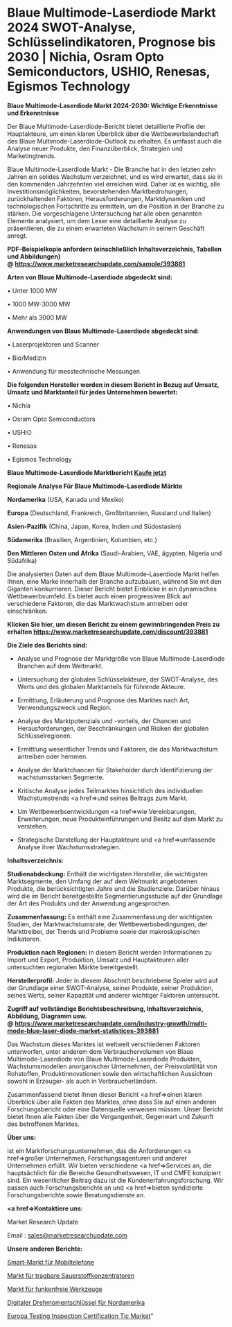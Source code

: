 # Blaue Multimode-Laserdiode Markt 2024 SWOT-Analyse, Schlüsselindikatoren, Prognose bis 2030 | Nichia, Osram Opto Semiconductors, USHIO, Renesas, Egismos Technology

<strong>Blaue Multimode-Laserdiode Markt 2024-2030: Wichtige Erkenntnisse und Erkenntnisse</strong>

Der Blaue Multimode-Laserdiode-Bericht bietet detaillierte Profile der Hauptakteure, um einen klaren Überblick über die Wettbewerbslandschaft des Blaue Multimode-Laserdiode-Outlook zu erhalten. Es umfasst auch die Analyse neuer Produkte, den Finanzüberblick, Strategien und Marketingtrends.

Blaue Multimode-Laserdiode Markt - Die Branche hat in den letzten zehn Jahren ein solides Wachstum verzeichnet, und es wird erwartet, dass sie in den kommenden Jahrzehnten viel erreichen wird. Daher ist es wichtig, alle Investitionsmöglichkeiten, bevorstehenden Marktbedrohungen, zurückhaltenden Faktoren, Herausforderungen, Marktdynamiken und technologischen Fortschritte zu ermitteln, um die Position in der Branche zu stärken. Die vorgeschlagene Untersuchung hat alle oben genannten Elemente analysiert, um dem Leser eine detaillierte Analyse zu präsentieren, die zu einem erwarteten Wachstum in seinem Geschäft anregt.

<strong><b>PDF-Beispielkopie anfordern (einschließlich Inhaltsverzeichnis, Tabellen und Abbildungen) @ </b></strong><strong><a href=https://www.marketresearchupdate.com/sample/393881><strong>https://www.marketresearchupdate.com/sample/393881</u></a></strong></strong>

<strong>Arten von Blaue Multimode-Laserdiode abgedeckt sind:</strong>

• Unter 1000 MW

• 1000 MW-3000 MW

• Mehr als 3000 MW

<strong>Anwendungen von Blaue Multimode-Laserdiode abgedeckt sind:</strong>

• Laserprojektoren und Scanner

• Bio/Medizin

• Anwendung für messtechnische Messungen

<strong>Die folgenden Hersteller werden in diesem Bericht in Bezug auf Umsatz, Umsatz und Marktanteil für jedes Unternehmen bewertet:</strong>

• Nichia

• Osram Opto Semiconductors

• USHIO

• Renesas

• Egismos Technology

<strong>Blaue Multimode-Laserdiode Marktbericht <a href=https://www.marketresearchupdate.com/buynow/393881>Kaufe jetzt</a></strong>

<strong>Regionale Analyse Für Blaue Multimode-Laserdiode Märkte</strong>

<strong>Nordamerika</strong> (USA, Kanada und Mexiko)

<strong>Europa</strong> (Deutschland, Frankreich, Großbritannien, Russland und Italien)

<strong>Asien-Pazifik</strong> (China, Japan, Korea, Indien und Südostasien)

<strong>Südamerika</strong> (Brasilien, Argentinien, Kolumbien, etc.)

<strong>Den Mittleren</strong> <strong>Osten und Afrika</strong> (Saudi-Arabien, VAE, ägypten, Nigeria und Südafrika)

Die analysierten Daten auf dem Blaue Multimode-Laserdiode Markt helfen Ihnen, eine Marke innerhalb der Branche aufzubauen, während Sie mit den Giganten konkurrieren. Dieser Bericht bietet Einblicke in ein dynamisches Wettbewerbsumfeld. Es bietet auch einen progressiven Blick auf verschiedene Faktoren, die das Marktwachstum antreiben oder einschränken.

<strong>Klicken Sie hier, um diesen Bericht zu einem gewinnbringenden Preis zu erhalten
</strong><strong><a href=https://www.marketresearchupdate.com/discount/393881>https://www.marketresearchupdate.com/discount/393881</b></u></strong></a>

<strong>Die Ziele des Berichts sind:</strong>

- Analyse und Prognose der Marktgröße von Blaue Multimode-Laserdiode Branchen auf dem Weltmarkt.

- Untersuchung der globalen Schlüsselakteure, der SWOT-Analyse, des Werts und des globalen Marktanteils für führende Akteure.

- Ermittlung, Erläuterung und Prognose des Marktes nach Art, Verwendungszweck und Region.

- Analyse des Marktpotenzials und -vorteils, der Chancen und Herausforderungen, der Beschränkungen und Risiken der globalen Schlüsselregionen.

- Ermittlung wesentlicher Trends und Faktoren, die das Marktwachstum antreiben oder hemmen.

- Analyse der Marktchancen für Stakeholder durch Identifizierung der wachstumsstarken Segmente.

- Kritische Analyse jedes Teilmarktes hinsichtlich des individuellen Wachstumstrends <a href=>und</a> seines Beitrags zum Markt.

- Um Wettbewerbsentwicklungen <a href=>wie</a> Vereinbarungen, Erweiterungen, neue Produkteinführungen und Besitz auf dem Markt zu verstehen.

- Strategische Darstellung der Hauptakteure und <a href=>umfas</a>sende Analyse ihrer Wachstumsstrategien.

<strong>Inhaltsverzeichnis:</strong>

<strong>Studienabdeckung:</strong> Enthält die wichtigsten Hersteller, die wichtigsten Marktsegmente, den Umfang der auf dem Weltmarkt angebotenen Produkte, die berücksichtigten Jahre und die Studienziele. Darüber hinaus wird die im Bericht bereitgestellte Segmentierungsstudie auf der Grundlage der Art des Produkts und der Anwendung angesprochen.

<strong>Zusammenfassung:</strong> Es enthält eine Zusammenfassung der wichtigsten Studien, der Marktwachstumsrate, der Wettbewerbsbedingungen, der Markttreiber, der Trends und Probleme sowie der makroskopischen Indikatoren.

<strong>Produktion nach Regionen:</strong> In diesem Bericht werden Informationen zu Import und Export, Produktion, Umsatz und Hauptakteuren aller untersuchten regionalen Märkte bereitgestellt.

<strong>Herstellerprofil:</strong> Jeder in diesem Abschnitt beschriebene Spieler wird auf der Grundlage einer SWOT-Analyse, seiner Produkte, seiner Produktion, seines Werts, seiner Kapazität und anderer wichtiger Faktoren untersucht.

<strong><b>Zugriff auf vollständige Berichtsbeschreibung, Inhaltsverzeichnis, Abbildung, Diagramm usw. @ </b></strong><strong><a href=https://www.marketresearchupdate.com/industry-growth/multi-mode-blue-laser-diode-market-statistices-393881>https://www.marketresearchupdate.com/industry-growth/multi-mode-blue-laser-diode-market-statistices-393881</a></strong>

Das Wachstum dieses Marktes ist weltweit verschiedenen Faktoren unterworfen, unter anderem dem Verbrauchervolumen von Blaue Multimode-Laserdiode von Blaue Multimode-Laserdiode Produkten, Wachstumsmodellen anorganischer Unternehmen, der Preisvolatilität von Rohstoffen, Produktinnovationen sowie den wirtschaftlichen Aussichten sowohl in Erzeuger- als auch in Verbraucherländern.

Zusammenfassend bietet Ihnen dieser Bericht <a href=>einen</a> klaren Überblick über alle Fakten des Marktes, ohne dass Sie auf einen anderen Forschungsbericht oder eine Datenquelle verweisen müssen. Unser Bericht bietet Ihnen alle Fakten über die Vergangenheit, Gegenwart und Zukunft des betroffenen Marktes.

<strong>Über uns:</strong>

 ist ein Marktforschungsunternehmen, das die Anforderungen <a href=>großer</a> Unternehmen, Forschungsagenturen und anderer Unternehmen erfüllt. Wir bieten verschiedene <a href=>Services</a> an, die hauptsächlich für die Bereiche Gesundheitswesen, IT und CMFE konzipiert sind. Ein wesentlicher Beitrag dazu ist die Kundenerfahrungsforschung. Wir passen auch Forschungsberichte an und <a href=>bieten</a> syndizierte Forschungsberichte sowie Beratungsdienste an.

<strong><a href=>Kontaktiere uns:</a></strong>

Market Research Update

Email : sales@marketresearchupdate.com

<strong>Unsere anderen Berichte:</strong>

<a href=https://www.linkedin.com/pulse/mobile-phone-smart-market-analyzing-latest>Smart-Markt für Mobiltelefone</a>

<a href=https://www.linkedin.com/pulse/portable-oxygen-concentrators-market-size-trends>Markt für tragbare Sauerstoffkonzentratoren</a>

<a href=https://www.linkedin.com/pulse/non-sparking-tools-market-outlooks-2023-size>Markt für funkenfreie Werkzeuge</a>

<a href=https://www.linkedin.com/pulse/north-america-digital-torque-wrench>Digitaler Drehmomentschlüssel für Nordamerika</a>

<a href=https://www.linkedin.com/pulse/europe-testing-inspection-certification-tic-market-2030>Europa Testing Inspection Certification Tic Market</a>"
